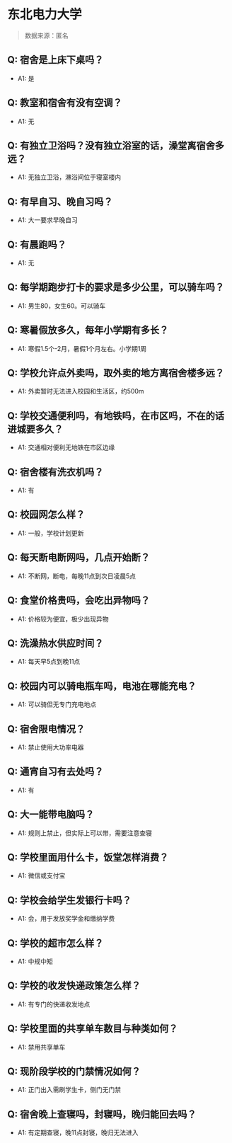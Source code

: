 # 东北电力大学

> 数据来源：匿名

## Q: 宿舍是上床下桌吗？

- A1: 是

## Q: 教室和宿舍有没有空调？

- A1: 无

## Q: 有独立卫浴吗？没有独立浴室的话，澡堂离宿舍多远？

- A1: 无独立卫浴，淋浴间位于寝室楼内

## Q: 有早自习、晚自习吗？

- A1: 大一要求早晚自习

## Q: 有晨跑吗？

- A1: 无

## Q: 每学期跑步打卡的要求是多少公里，可以骑车吗？

- A1: 男生80，女生60。可以骑车

## Q: 寒暑假放多久，每年小学期有多长？

- A1: 寒假1.5个-2月，暑假1个月左右。小学期1周

## Q: 学校允许点外卖吗，取外卖的地方离宿舍楼多远？

- A1: 外卖暂时无法进入校园和生活区，约500m

## Q: 学校交通便利吗，有地铁吗，在市区吗，不在的话进城要多久？

- A1: 交通相对便利无地铁在市区边缘

## Q: 宿舍楼有洗衣机吗？

- A1: 有

## Q: 校园网怎么样？

- A1: 一般，学校计划更新

## Q: 每天断电断网吗，几点开始断？

- A1: 不断网，断电，每晚11点到次日凌晨5点

## Q: 食堂价格贵吗，会吃出异物吗？

- A1: 价格较为便宜，极少出现异物

## Q: 洗澡热水供应时间？

- A1: 每天早5点到晚11点

## Q: 校园内可以骑电瓶车吗，电池在哪能充电？

- A1: 可以骑但无专门充电地点

## Q: 宿舍限电情况？

- A1: 禁止使用大功率电器

## Q: 通宵自习有去处吗？

- A1: 有

## Q: 大一能带电脑吗？

- A1: 规则上禁止，但实际上可以带，需要注意查寝

## Q: 学校里面用什么卡，饭堂怎样消费？

- A1: 微信或支付宝

## Q: 学校会给学生发银行卡吗？

- A1: 会，用于发放奖学金和缴纳学费

## Q: 学校的超市怎么样？

- A1: 中规中矩

## Q: 学校的收发快递政策怎么样？

- A1: 有专门的快递收发地点

## Q: 学校里面的共享单车数目与种类如何？

- A1: 禁用共享单车

## Q: 现阶段学校的门禁情况如何？

- A1: 正门出入需刷学生卡，侧门无门禁

## Q: 宿舍晚上查寝吗，封寝吗，晚归能回去吗？

- A1: 有定期查寝，晚11点封寝，晚归无法进入

